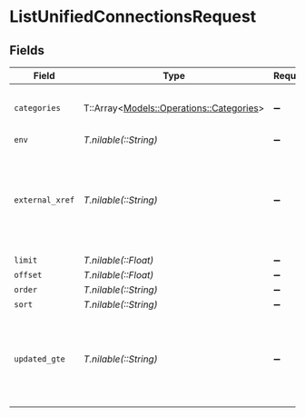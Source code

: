 # ListUnifiedConnectionsRequest


## Fields

| Field                                                                                | Type                                                                                 | Required                                                                             | Description                                                                          |
| ------------------------------------------------------------------------------------ | ------------------------------------------------------------------------------------ | ------------------------------------------------------------------------------------ | ------------------------------------------------------------------------------------ |
| `categories`                                                                         | T::Array<[Models::Operations::Categories](../../models/operations/categories.md)>    | :heavy_minus_sign:                                                                   | Filter the results on these categories                                               |
| `env`                                                                                | *T.nilable(::String)*                                                                | :heavy_minus_sign:                                                                   | N/A                                                                                  |
| `external_xref`                                                                      | *T.nilable(::String)*                                                                | :heavy_minus_sign:                                                                   | Filter the results to only those integrations for your user referenced by this value |
| `limit`                                                                              | *T.nilable(::Float)*                                                                 | :heavy_minus_sign:                                                                   | N/A                                                                                  |
| `offset`                                                                             | *T.nilable(::Float)*                                                                 | :heavy_minus_sign:                                                                   | N/A                                                                                  |
| `order`                                                                              | *T.nilable(::String)*                                                                | :heavy_minus_sign:                                                                   | N/A                                                                                  |
| `sort`                                                                               | *T.nilable(::String)*                                                                | :heavy_minus_sign:                                                                   | N/A                                                                                  |
| `updated_gte`                                                                        | *T.nilable(::String)*                                                                | :heavy_minus_sign:                                                                   | Return only results whose updated date is equal or greater to this value             |